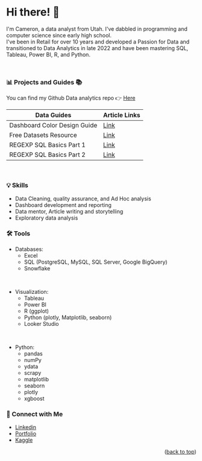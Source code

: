 <a name="readme-top"></a>
<a name="contact-me"></a>

<p align="right">
  <img src="https://komarev.com/ghpvc/?username=CameronCSS&style=flat" alt="">
</p>

# Hi there! 👋

I'm Cameron, a data analyst from Utah. I've dabbled in programming and computer science since early high school. <br>
I've been in Retail for over 10 years and developed a Passion for Data and transitioned to Data Analytics in late 2022 and have been mastering SQL, Tableau, Power BI, R, and Python.

<br>

### 📊 Projects and Guides 📚

You can find my Github Data analytics repo 👉 [Here](https://github.com/CameronCSS/PersonalProjects/blob/main/README.md)
<br>

|Data Guides|Article Links|
|---|---|
|Dashboard Color Design Guide | [Link](https://www.linkedin.com/feed/update/urn:li:activity:7060457908592939008/)|
|Free Datasets Resource | [Link](https://www.linkedin.com/feed/update/urn:li:activity:7054106303060709377/)|
|REGEXP SQL Basics Part 1| [Link](https://www.linkedin.com/feed/update/urn:li:activity:7057360246314340352/)|
|REGEXP SQL Basics Part 2| [Link](https://www.linkedin.com/feed/update/urn:li:activity:7057712477089771521/)|

<br>

### 💡 Skills <br>

* Data Cleaning, quality assurance, and Ad Hoc analysis <br>
* Dashboard development and reporting <br>
* Data mentor, Article writing and storytelling <br>
* Exploratory data analysis <br>


### 🛠️ Tools <br>

* Databases: 
  * Excel
  * SQL (PostgreSQL, MySQL, SQL Server, Google BigQuery)
  * Snowflake <br>
<br>

* Visualization:
  * Tableau
  * Power BI
  * R (ggplot)
  * Python (plotly, Matplotlib, seaborn)
  * Looker Studio <br>
<br>

* Python:
  * pandas
  * numPy
  * ydata
  * scrapy 
  * matplotlib
  * seaborn
  * plotly
  * xgboost <br>



### 💬 Connect with Me <br>

* [Linkedin](https://www.linkedin.com/in/cameron-css/) <br>
* [Portfolio](https://cameroncss.com/) <br>
* [Kaggle](https://www.kaggle.com/cameronseamons) <br>
 


<p align="right">(<a href="#readme-top">back to top</a>)</p>
